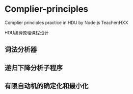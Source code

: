 # Complier-principles
Complier principles practice in HDU by Node.js  Teacher:HXX

HDU编译原理课程设计
## 词法分析器



## 递归下降分析子程序



## 有限自动机的确定化和最小化


